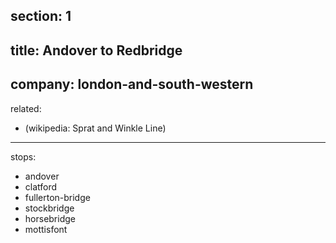 ﻿section: 1
----
title: Andover to Redbridge
----
company: london-and-south-western
----
related:
- (wikipedia: Sprat and Winkle Line)
----
stops:
- andover
- clatford
- fullerton-bridge
- stockbridge
- horsebridge
- mottisfont
